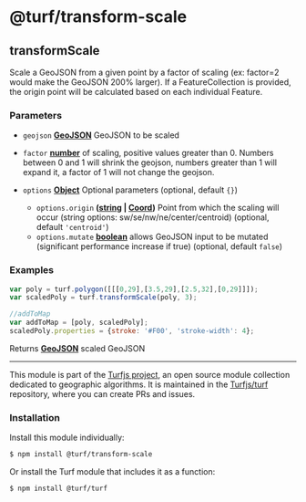 # @turf/transform-scale

<!-- Generated by documentation.js. Update this documentation by updating the source code. -->

## transformScale

Scale a GeoJSON from a given point by a factor of scaling (ex: factor=2 would make the GeoJSON 200% larger).
If a FeatureCollection is provided, the origin point will be calculated based on each individual Feature.

### Parameters

*   `geojson` **[GeoJSON][1]** GeoJSON to be scaled
*   `factor` **[number][2]** of scaling, positive values greater than 0. Numbers between 0 and 1 will shrink the geojson, numbers greater than 1 will expand it, a factor of 1 will not change the geojson.
*   `options` **[Object][3]** Optional parameters (optional, default `{}`)

    *   `options.origin` **([string][4] | [Coord][5])** Point from which the scaling will occur (string options: sw/se/nw/ne/center/centroid) (optional, default `'centroid'`)
    *   `options.mutate` **[boolean][6]** allows GeoJSON input to be mutated (significant performance increase if true) (optional, default `false`)

### Examples

```javascript
var poly = turf.polygon([[[0,29],[3.5,29],[2.5,32],[0,29]]]);
var scaledPoly = turf.transformScale(poly, 3);

//addToMap
var addToMap = [poly, scaledPoly];
scaledPoly.properties = {stroke: '#F00', 'stroke-width': 4};
```

Returns **[GeoJSON][1]** scaled GeoJSON

[1]: https://tools.ietf.org/html/rfc7946#section-3

[2]: https://developer.mozilla.org/docs/Web/JavaScript/Reference/Global_Objects/Number

[3]: https://developer.mozilla.org/docs/Web/JavaScript/Reference/Global_Objects/Object

[4]: https://developer.mozilla.org/docs/Web/JavaScript/Reference/Global_Objects/String

[5]: https://tools.ietf.org/html/rfc7946#section-3.1.1

[6]: https://developer.mozilla.org/docs/Web/JavaScript/Reference/Global_Objects/Boolean

<!-- This file is automatically generated. Please don't edit it directly:
if you find an error, edit the source file (likely index.js), and re-run
./scripts/generate-readmes in the turf project. -->

---

This module is part of the [Turfjs project](http://turfjs.org/), an open source
module collection dedicated to geographic algorithms. It is maintained in the
[Turfjs/turf](https://github.com/Turfjs/turf) repository, where you can create
PRs and issues.

### Installation

Install this module individually:

```sh
$ npm install @turf/transform-scale
```

Or install the Turf module that includes it as a function:

```sh
$ npm install @turf/turf
```
